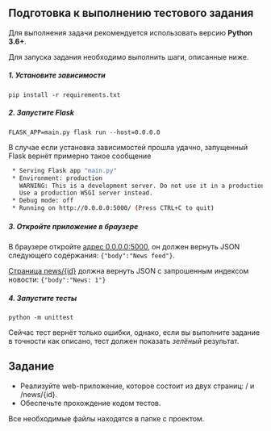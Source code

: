 ## Подготовка к выполнению тестового задания
Для выполнения задачи рекомендуется использовать версию **Python 3.6+**.

Для запуска задания необходимо выполнить шаги, описанные ниже. 

##### 1. Установите зависимости

`pip install -r requirements.txt`

##### 2. Запустите Flask

`FLASK_APP=main.py flask run --host=0.0.0.0`

В случае если установка зависимостей прошла удачно, запущенный Flask вернёт примерно такое сообщение

```bash
 * Serving Flask app "main.py"
 * Environment: production
   WARNING: This is a development server. Do not use it in a production deployment.
   Use a production WSGI server instead.
 * Debug mode: off
 * Running on http://0.0.0.0:5000/ (Press CTRL+C to quit)
```

##### 3. Откройте приложение в браузере
В браузере откройте [адрес 0.0.0.0:5000](http://0.0.0.0:5000/), он должен вернуть JSON следующего содержания: `{"body":"News feed"}`.

[Страница news/{id}](http://0.0.0.0:5000/news/1) должна вернуть JSON с запрошенным индексом новости: `{"body":"News: 1"}`

##### 4. Запустите тесты

`python -m unittest`

Сейчас тест вернёт только ошибки, однако, если вы выполните задание в точности как описано, тест должен показать *зелёный* результат.

## Задание

- Реализуйте web-приложение, которое состоит из двух страниц: / и /news/{id}.
- Обеспечьте прохождение кодом тестов.

Все необходимые файлы находятся в папке с проектом.

